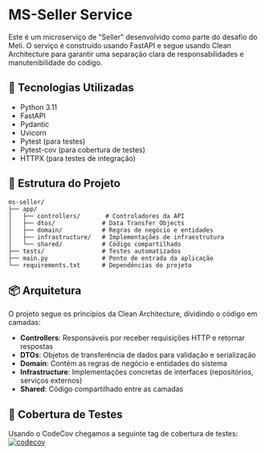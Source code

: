 # MS-Seller Service

Este é um microserviço de "Seller" desenvolvido como parte do desafio do Meli. O serviço é construído usando FastAPI e
segue usando Clean Architecture para garantir uma separação clara de responsabilidades e manutenibilidade do código.

## 🚀 Tecnologias Utilizadas

- Python 3.11
- FastAPI
- Pydantic
- Uvicorn
- Pytest (para testes)
- Pytest-cov (para cobertura de testes)
- HTTPX (para testes de integração)

## 📁 Estrutura do Projeto

```
ms-seller/
├── app/
│   ├── controllers/       # Controladores da API
│   ├── dtos/             # Data Transfer Objects
│   ├── domain/           # Regras de negócio e entidades
│   ├── infrastructure/   # Implementações de infraestrutura
│   └── shared/           # Código compartilhado
├── tests/                # Testes automatizados
├── main.py               # Ponto de entrada da aplicação
└── requirements.txt      # Dependências do projeto
```

## 📦 Arquitetura

O projeto segue os princípios da Clean Architecture, dividindo o código em camadas:

- **Controllers**: Responsáveis por receber requisições HTTP e retornar respostas
- **DTOs**: Objetos de transferência de dados para validação e serialização
- **Domain**: Contém as regras de negócio e entidades do sistema
- **Infrastructure**: Implementações concretas de interfaces (repositórios, serviços externos)
- **Shared**: Código compartilhado entre as camadas

## 🧪 Cobertura de Testes

Usando o CodeCov chegamos a seguinte tag de cobertura de testes:
[![codecov](https://codecov.io/gh/MercadoLibre-case/ms-seller/branch/main/graph/badge.svg)](https://codecov.io/gh/MercadoLibre-case/ms-seller)
